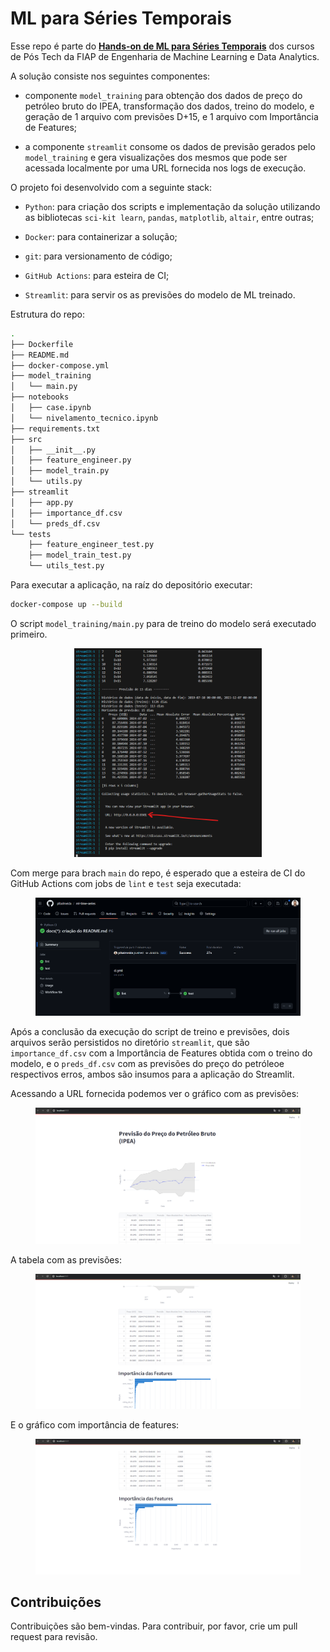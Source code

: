 # ML para Séries Temporais

Esse repo é parte do [**Hands-on de ML para Séries Temporais**](https://plbalmeida.gitbook.io/fiap-hands-on-de-ml-para-series-temporais) dos cursos de Pós Tech da FIAP de Engenharia de Machine Learning e Data Analytics.

A solução consiste nos seguintes componentes:

- componente `model_training` para obtenção dos dados de preço do petróleo bruto do IPEA, transformação dos dados, treino do modelo, e geração de 1 arquivo com previsões D+15, e 1 arquivo com Importância de Features;

- a componente `streamlit` consome os dados de previsão gerados pelo `model_training` e gera visualizações dos mesmos que pode ser acessada localmente por uma URL fornecida nos logs de execução. 

O projeto foi desenvolvido com a seguinte stack:

- `Python`: para criação dos scripts e implementação da solução utilizando as bibliotecas `sci-kit learn`, `pandas`, `matplotlib`, `altair`, entre outras;

- `Docker`: para containerizar a solução;

- `git`: para versionamento de código;

- `GitHub Actions`: para esteira de CI;

- `Streamlit`: para servir os as previsões do modelo de ML treinado.

Estrutura do repo:

```bash
.
├── Dockerfile
├── README.md
├── docker-compose.yml
├── model_training
│   └── main.py
├── notebooks
│   ├── case.ipynb
│   └── nivelamento_tecnico.ipynb
├── requirements.txt
├── src
│   ├── __init__.py
│   ├── feature_engineer.py
│   ├── model_train.py
│   └── utils.py
├── streamlit
│   ├── app.py
│   ├── importance_df.csv
│   └── preds_df.csv
└── tests
    ├── feature_engineer_test.py
    ├── model_train_test.py
    └── utils_test.py
```

Para executar a aplicação, na raíz do depositório executar:

```bash
docker-compose up --build
```

O script `model_training/main.py` para de treino do modelo será executado primeiro.

<div align="center">
  <figure>
    <img src="figures/execucao.png" alt="Logs de execução" width="300">
  </figure>
</div>

Com merge para brach `main` do repo, é esperado que a esteira de CI do GitHub Actions com jobs de `lint` e `test` seja executada:

<div align="center">
  <figure>
    <img src="figures/ci.png" alt="Logs de execução">
  </figure>
</div>

Após a conclusão da execução do script de treino e previsões, dois arquivos serão persistidos no diretório `streamlit`, que são `importance_df.csv` com a Importância de Features obtida com o treino do modelo, e o `preds_df.csv` com as previsões do preço do petróleoe respectivos erros, ambos são insumos para a aplicação do Streamlit.

Acessando a URL fornecida podemos ver o gráfico com as previsões:

<div align="center">
  <figure>
    <img src="figures/preds1.png" alt="Logs de execução">
  </figure>
</div>

A tabela com as previsões:

<div align="center">
  <figure>
    <img src="figures/preds2.png" alt="Logs de execução">
  </figure>
</div>

E o gráfico com importância de features:

<div align="center">
  <figure>
    <img src="figures/preds3.png" alt="Logs de execução">
  </figure>
</div>

## Contribuições

Contribuições são bem-vindas. Para contribuir, por favor, crie um pull request para revisão.